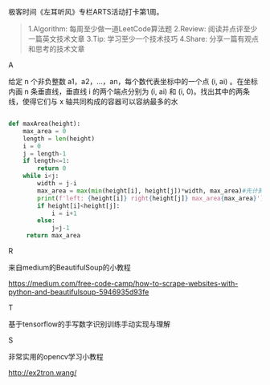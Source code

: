 极客时间《左耳听风》专栏ARTS活动打卡第1周。

> 1.Algorithm: 每周至少做一道LeetCode算法题 
> 2.Review: 阅读并点评至少一篇英文技术文章 
> 3.Tip: 学习至少一个技术技巧 
> 4.Share: 分享一篇有观点和思考的技术文章

A

给定 n 个非负整数 a1，a2，...，an，每个数代表坐标中的一个点 (i, ai) 。在坐标内画 n 条垂直线，垂直线 i 的两个端点分别为 (i, ai) 和 (i, 0)。找出其中的两条线，使得它们与 x 轴共同构成的容器可以容纳最多的水

```python

def maxArea(height):
    max_area = 0
    length = len(height)
    i = 0
    j = length-1
    if length<=1:
        return 0
    while i<j:
        width = j-i
        max_area = max(min(height[i], height[j])*width, max_area)#先计算后“交换”
        print(f'left: {height[i]} right{height[j]} max_area{max_area}')
        if height[i]<height[j]:
            i = i+1
        else:
            j=j-1
     return max_area
```

R

来自medium的BeautifulSoup的小教程

https://medium.com/free-code-camp/how-to-scrape-websites-with-python-and-beautifulsoup-5946935d93fe

T

基于tensorflow的手写数字识别训练手动实现与理解

S

非常实用的opencv学习小教程

http://ex2tron.wang/

